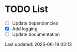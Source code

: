 # TODO List

- [ ] Update dependencies
- [x] Add logging
- [ ] Update documentation

Last updated: 2025-06-19 03:13
